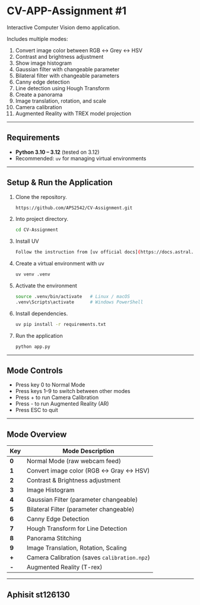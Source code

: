 # **CV-APP-Assignment #1**
Interactive Computer Vision demo application.

Includes multiple modes: 
1. Convert image color between RGB ↔ Grey ↔ HSV  
2. Contrast and brightness adjustment  
3. Show image histogram  
4. Gaussian filter with changeable parameter  
5. Bilateral filter with changeable parameters  
6. Canny edge detection  
7. Line detection using Hough Transform  
8. Create a panorama 
9. Image translation, rotation, and scale  
10. Camera calibration  
11. Augmented Reality with TREX model projection
----------------------------------------------------
## **Requirements**
- **Python 3.10 – 3.12** (tested on 3.12)  
- Recommended: `uv` for managing virtual environments
----------------------------------------------------
## **Setup & Run the Application**
1. Clone the repository.
   ```bash 
   https://github.com/APS2542/CV-Assignment.git
2. Into project directory.
   ```bash
   cd CV-Assignment
3. Install UV
   ```bash
   Follow the instruction from [uv official docs](https://docs.astral.sh/uv/getting-started/installation/).
4. Create a virtual environment with uv
   ```bash
   uv venv .venv
5. Activate the environment
   ```bash
   source .venv/bin/activate   # Linux / macOS
   .venv\Scripts\activate      # Windows PowerShell
6. Install dependencies.
   ```bash
   uv pip install -r requirements.txt
7. Run the application
   ```bash
   python app.py 
-------------------------------------------------------------------
## **Mode Controls**
- Press key 0 to Normal Mode
- Press keys 1–9 to switch between other modes
- Press + to run Camera Calibration
- Press - to run Augmented Reality (AR)
- Press ESC to quit
------------------------------------------------------------------
## **Mode Overview**
| Key   | Mode Description                                   |
| ----- | -------------------------------------------------- |
| **0** | Normal Mode (raw webcam feed)                      |
| **1** | Convert image color (RGB ↔ Gray ↔ HSV)             |
| **2** | Contrast & Brightness adjustment                   |
| **3** | Image Histogram                                    |
| **4** | Gaussian Filter (parameter changeable)             |
| **5** | Bilateral Filter (parameter changeable)            |
| **6** | Canny Edge Detection                               |
| **7** | Hough Transform for Line Detection                 |
| **8** | Panorama Stitching                                 |
| **9** | Image Translation, Rotation, Scaling               |
| **+** | Camera Calibration (saves `calibration.npz`)       |
| **-** | Augmented Reality (T-rex)                          |

------------------------------------------------------------------
## Aphisit st126130

